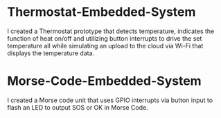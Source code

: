 # Thermostat-Embedded-System
I created a Thermostat prototype that detects temperature, indicates the function of heat on/off and utilizing button interrupts to drive the set temperature all while simulating an upload to the cloud via Wi-Fi that displays the temperature data.
# Morse-Code-Embedded-System
I created a Morse code unit that uses GPIO interrupts via button input to flash an LED to output SOS or OK in Morse Code. 
